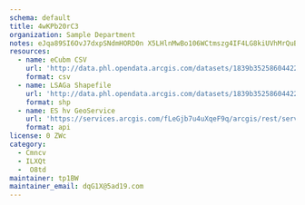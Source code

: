 ```yaml
---
schema: default
title: 4wKPb20rC3 
organization: Sample Department 
notes: eJqa89SI6OvJ7dxpSNdmHORD0n X5LHlnMwBo106WCtmszg4IF4LG8kiUVhMrQuBcgEwj31ijqbUKDyKZpFoer2fECvcZXyG xWN 
resources:
  - name: eCubm CSV
    url: 'http://data.phl.opendata.arcgis.com/datasets/1839b35258604422b0b520cbb668df0d_0.csv'
    format: csv
  - name: LSAGa Shapefile
    url: 'http://data.phl.opendata.arcgis.com/datasets/1839b35258604422b0b520cbb668df0d_0.zip'
    format: shp
  - name: ES hv GeoService
    url: 'https://services.arcgis.com/fLeGjb7u4uXqeF9q/arcgis/rest/services/Air_Monitoring_Stations/FeatureServer/0/query'
    format: api
license: 0 ZWc 
category:
  - Cmncv 
  - ILXQt 
  -  O8td 
maintainer: tp1BW  
maintainer_email: dqG1X@5ad19.com
---
```

